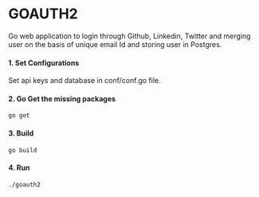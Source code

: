 # GOAUTH2
Go web application to login through Github, Linkedin, Twitter and merging user on the basis of unique email Id and storing user in Postgres. 


#### 1. Set Configurations

Set api keys and database in conf/conf.go file.

#### 2. Go Get the missing packages
```
go get
```

#### 3. Build

```
go build
```

#### 4. Run

```
./goauth2
```